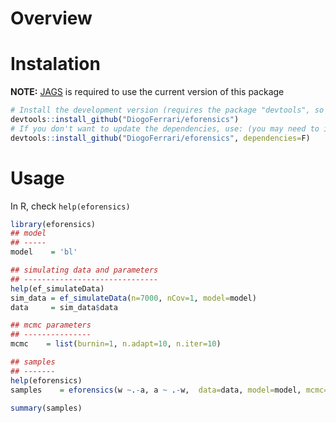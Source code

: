 Overview
========

Instalation
===========

**NOTE:** [JAGS](https://sourceforge.net/projects/mcmc-jags/) is
required to use the current version of this package

``` {.r .rundoc-block rundoc-language="R" rundoc-exports="code"}
# Install the development version (requires the package "devtools", so install it first if it is not installed already)
devtools::install_github("DiogoFerrari/eforensics")
# If you don't want to update the dependencies, use: (you may need to install some dependencies manually)
devtools::install_github("DiogoFerrari/eforensics", dependencies=F)
```

Usage
=====

In R, check `help(eforensics)`

``` {.r .rundoc-block rundoc-language="R" rundoc-exports="code"}
library(eforensics)
## model
## -----
model    = 'bl'

## simulating data and parameters
## ------------------------------
help(ef_simulateData)
sim_data = ef_simulateData(n=7000, nCov=1, model=model)
data     = sim_data$data

## mcmc parameters
## ---------------
mcmc    = list(burnin=1, n.adapt=10, n.iter=10)

## samples
## -------
help(eforensics)
samples    = eforensics(w ~.-a, a ~ .-w,  data=data, model=model, mcmc=mcmc)

summary(samples)

```
